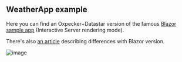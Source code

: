 ## WeatherApp example

Here you can find an Oxpecker+Datastar version of the famous [Blazor sample app](https://learn.microsoft.com/en-us/aspnet/core/blazor/project-structure) (Interactive Server rendering mode).

There's also [an article](https://medium.com/@lanayx/blazor-vs-oxpecker-067cbcda9f99) describing differences with Blazor version.

![image](https://github.com/Lanayx/Oxpecker/assets/3329606/abc4bb9a-9570-43ec-880f-101fe88deaa9)
